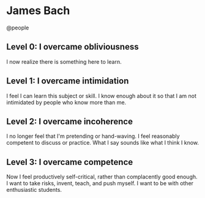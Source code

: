# James Bach
@people 

Level 0: I overcame obliviousness
---------------------------------
I now realize there is something here to learn.

Level 1: I overcame intimidation
--------------------------------
I feel I can learn this subject or skill. I know enough about it so that I am
not intimidated by people who know more than me.

Level 2: I overcame incoherence
-------------------------------
I no longer feel that I'm pretending or hand-waving. I feel reasonably
competent to discuss or practice. What I say sounds like what I think I know.

Level 3: I overcame competence
------------------------------
Now I feel productively self-critical, rather than complacently good enough. I
want to take risks, invent, teach, and push myself. I want to be with other
enthusiastic students. 


